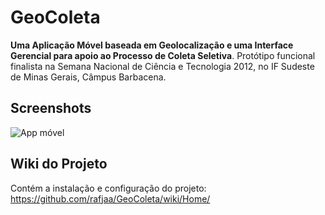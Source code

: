 # GeoColeta

__Uma Aplicação Móvel baseada em Geolocalização e uma Interface Gerencial para apoio ao Processo de Coleta Seletiva__. Protótipo funcional finalista na Semana Nacional de Ciência e Tecnologia 2012, no IF Sudeste de Minas Gerais, Câmpus Barbacena.


## Screenshots

![App móvel](https://raw.github.com/rafjaa/GeoColeta/master/samples/tela.png)

## Wiki do Projeto
Contém a instalação e configuração do projeto:
https://github.com/rafjaa/GeoColeta/wiki/Home/
